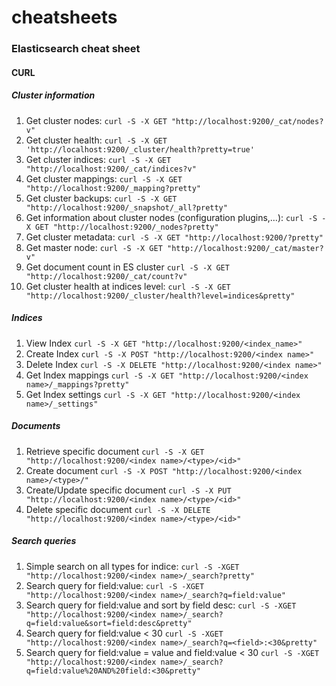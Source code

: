 # cheatsheets

### Elasticsearch cheat sheet


#### CURL

##### Cluster information
1. Get cluster nodes:
	```curl -S -X GET "http://localhost:9200/_cat/nodes?v"```
2. Get cluster health:
	```curl -S -X GET 'http://localhost:9200/_cluster/health?pretty=true'```
3. Get cluster indices:
    ```curl -S -X GET "http://localhost:9200/_cat/indices?v"```
4. Get cluster mappings:
	```curl -S -X GET "http://localhost:9200/_mapping?pretty"```
6. Get cluster backups:
	```curl -S -X GET "http://localhost:9200/_snapshot/_all?pretty"```
7. Get information about cluster nodes (configuration plugins,…):
	```curl -S -X GET "http://localhost:9200/_nodes?pretty"```
8. Get cluster metadata:
	```curl -S -X GET "http://localhost:9200/?pretty"```
9. Get master node:
	```curl -S -X GET "http://localhost:9200/_cat/master?v"```
10. Get document count in ES cluster
	```curl -S -X GET "http://localhost:9200/_cat/count?v"```
11. Get cluster health at indices level:
	```curl -S -X GET "http://localhost:9200/_cluster/health?level=indices&pretty"```


##### Indices
1. View Index
	```curl -S -X GET "http://localhost:9200/<index_name>"```
2. Create Index
	```curl -S -X POST "http://localhost:9200/<index name>"```
3. Delete Index
	```curl -S -X DELETE "http://localhost:9200/<index name>"```
4. Get Index mappings
	```curl -S -X GET "http://localhost:9200/<index name>/_mappings?pretty"```
5. Get Index settings
	```curl -S -X GET "http://localhost:9200/<index name>/_settings"```

##### Documents
1. Retrieve specific document
	```curl -S -X GET "http://localhost:9200/<index name>/<type>/<id>"```
2. Create document
	```curl -S -X POST "http://localhost:9200/<index name>/<type>/"```
3. Create/Update specific document
	```curl -S -X PUT "http://localhost:9200/<index name>/<type>/<id>"```
4. Delete specific document
	```curl -S -X DELETE "http://localhost:9200/<index name>/<type>/<id>"```




##### Search queries
1. Simple search on all types for indice:
	```curl -S -XGET "http://localhost:9200/<index name>/_search?pretty"```
2. Search query for field:value:
	```curl -S -XGET "http://localhost:9200/<index name>/_search?q=field:value"```
3. Search query for field:value and sort by field desc:
	```curl -S -XGET "http://localhost:9200/<index name>/_search?q=field:value&sort=field:desc&pretty"```
4. Search query for field:value < 30
	```curl -S -XGET "http://localhost:9200/<index name>/_search?q=<field>:<30&pretty"```
5. Search query for field:value = value and field:value < 30
	```curl -S -XGET "http://localhost:9200/<index name>/_search?q=field:value%20AND%20field:<30&pretty"```
